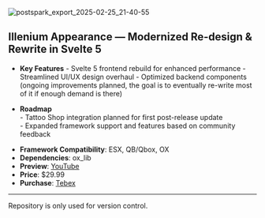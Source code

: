 ![postspark_export_2025-02-25_21-40-55](https://github.com/user-attachments/assets/61286983-4ee7-4363-9926-f8a5f2232b8e)

## Illenium Appearance — Modernized Re-design & Rewrite in Svelte 5

* **Key Features** 
       - Svelte 5 frontend rebuild for enhanced performance
       - Streamlined UI/UX design overhaul
       - Optimized backend components (ongoing improvements planned, the goal is to eventually re-write most of it if enough demand is there)

* **Roadmap**  
       - Tattoo Shop integration planned for first post-release update  
       - Expanded framework support and features based on community feedback 

- **Framework Compatibility**: ESX, QB/Qbox, OX  
- **Dependencies**: ox_lib
- **Preview**: [YouTube](https://youtu.be/lgqQ3LZVsPs)  
- **Price**: $29.99
- **Purchase**: [Tebex](https://vipex.tebex.io/package/6706896)

 
 ---

Repository is only used for version control.

